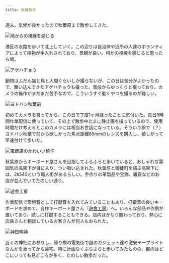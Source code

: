 ```yaml
---
title: 秋葉散歩
---
```

週末、気候が良かったので秋葉原まで散歩してきた。

![](https://lh4.googleusercontent.com/1fZ5_g-srZpBjhKGt4Z-jEN7fQ9-VvrVJ3u0u-h8hPDarakVqVWD4BdsqAUHJt1pXa4bQAvFSQkCm-Y1bnl4Ukk225KtnSi1goQzSbDJnLp1JExtBfeM_7msN_-4LlSzh90BcaPYa8O4XcYaDc8whhs "鳩からの視線を感じる")

港区の水路を歩いて北上していく。この辺りは自治体や近所の人達のボランティアによって植物が手入れされており、景観が良い。何かの視線を感じると思ったら鳩。

![](https://lh3.googleusercontent.com/dYUCxMNRGUBULdaDx-DLROjN3PhC5nhjTEuSkl1kAIp0YCasN3o9yQ0sWjIgpIwANkBDX_x8cBfrzxzOLDhReVpLC-hTUhRljvGa48zWnektGrTa4hp0kcYvim2diM088IWISGE19k6UKWt84w4cPv0 "アゲハチョウ")

動物はふだん猫と鳥と人間ぐらいしか撮らないが、この日は気分がよかったので、舞い込んできたアゲハチョウも撮った。普段からゆっくりと撮っており、カメラの操作がまだまだ苦手なので、こういうすぐ動くやつを撮るのが難しい。

![](https://lh4.googleusercontent.com/CiNvD2yVcaSx0KWHBfyRjQAm7DLU-OcYpnq0yoB5YDMYnsHmuWcMEuOa9PHcu2jG0wsjAvTikG57yf9qQeEZha43vOxvGBvkJsoFWD0hqP28jbvgNQFjeJiAEV4mFTSYMb3QQ0lbvcWkKhpSWPiKUkM "ヨドバシ秋葉前")

初めてカメラを買ってから、この日で丁度1ヶ月経ったことに気付いた。毎日9時間作業配信に使っていて、その上で散歩中たまに静止画を撮っているので、使用時間だけ考えるとこのカメラには相当お世話になっている。そういう訳で（？）ヨドバシ秋葉で前から欲しかった焦点距離85mmのレンズを購入し、嬉しがって早速付けて歩いた。

![](https://lh3.googleusercontent.com/kD-NsVABsk0pDai4_HPFC_we1HuQBzLsx1BzJikgOVCgmW-0aPXBe7M-zkx_DWyPUxQZjeozLwwtP4E3HcLvUgiGt3eO-zGZB-dz3nj_GjDhvUdIn84scL4NkH056D68ZWq-IyWwf15sLiBl6OoNoMc "宝飾店のかわいい椅子")

秋葉原からキーボード屋さんを目指してふらふらと歩いていると、おしゃれな雰囲気の高架下が目に入り、つい吸い込まれた。秋葉原と御徒町を結ぶ高架下には、2k540という職人街があるらしい。手作りの革製品や宝飾、雑貨などのお店が並んでいてたのしい通り。

![](https://lh4.googleusercontent.com/0yNrsQkkI4PEFcwC2tOKwMs5OJAQrdxwWn9Y3hdf43kRQuAs1Cc2j_MeX2h5qtHOOfn-lIZZIzjQco5vrFV_LhO3xSa7ceGIKwD1OoV2Juis9M3hNMW9DRVWyBkzG9qO8WnSFfoPV4QNU8ZCzkUIAf0 "遊舎工房")

作業配信で環境音として打鍵音を入れてみていることもあり、打鍵音の良いキーボードを求めて、自作キーボード屋さん『[遊舎工房](https://yushakobo.jp/)』へ。いろんな部品や作例が置いてあり、試しに打鍵することもできる。店内はかなり賑わっており、熱心に店員さんと相談しているお客さんが何人もおられた。

![](https://lh5.googleusercontent.com/lRiB6iL3DB2RDEL60dxV1AEgc1xr0x7CkD0rfqwIT1tvPgnk1Hgt7YtQLYPOS9IKXpvv84kezSC2nm6pKdPRWF8MLSbgGrs8vU9k-kDEwKWyoSH_cLjFB5A6Mc_OrAQFfYvXAtG8JAS5ane4Ukgsj6w "神田明神")

近くの神社にお参りし、帰り際の電気街で謎のガジェット達や激安テープライトなんかを漁ってから帰宅。特に計画なくぶらぶらと歩いてみたものの、都内はどこにいっても見どころが多く、たのしい散歩だった。
